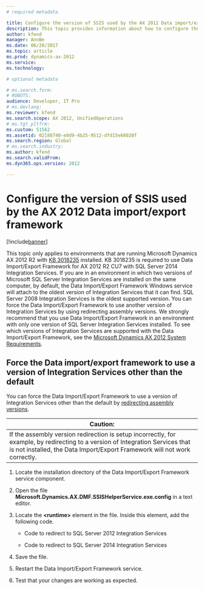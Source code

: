 ```yaml
---
# required metadata

title: Configure the version of SSIS used by the AX 2012 Data import/export framework
description: This topic provides information about how to configure the SSIS that is being used by the data import/export framework in Dynamics AX 2012.
author: kfend
manager: AnnBe
ms.date: 06/20/2017
ms.topic: article
ms.prod: dynamics-ax-2012 
ms.service:
ms.technology:

# optional metadata

# ms.search.form: 
# ROBOTS: 
audience: Developer, IT Pro
# ms.devlang: 
ms.reviewer: kfend
ms.search.scope: AX 2012, UnifiedOperations
# ms.tgt_pltfrm: 
ms.custom: 51562
ms.assetid: 02188740-e0d9-4b25-9512-dfd15e68020f
ms.search.region: Global
# ms.search.industry: 
ms.author: kfend
ms.search.validFrom: 
ms.dyn365.ops.version: 2012

---
```


# Configure the version of SSIS used by the AX 2012 Data import/export framework

[!include[banner](../../includes/banner.md)]




This topic only applies to environments that are running Microsoft Dynamics AX 2012 R2 with [KB 3018235](https://mbs2.microsoft.com/Knowledgebase/KBDisplay.aspx?scid=kb;en-us;3018235) installed. KB 3018235 is required to use Data Import/Export Framework for AX 2012 R2 CU7 with SQL Server 2014 Integration Services. If you are in an environment in which two versions of Microsoft SQL Server Integration Services are installed on the same computer, by default, the Data Import/Export Framework Windows service will attach to the oldest version of Integration Services that it can find. SQL Server 2008 Integration Services is the oldest supported version. You can force the Data Import/Export Framework to use another version of Integration Services by using redirecting assembly versions. We strongly recommend that you use Data Import/Export Framework in an environment with only one version of SQL Server Integration Services installed. To see which versions of Integration Services are supported with the Data Import/Export Framework, see the [Microsoft Dynamics AX 2012 System Requirements](http://go.microsoft.com/fwlink/?LinkId=165377).

## Force the Data import/export framework to use a version of Integration Services other than the default
You can force the Data Import/Export Framework to use a version of Integration Services other than the default by [redirecting assembly versions](https://msdn.microsoft.com/en-us/library/7wd6ex19(v=vs.110).aspx).

| Caution:                                                                                                                                                                                                    |
|-------------------------------------------------------------------------------------------------------------------------------------------------------------------------------------------------------------|
| If the assembly version redirection is setup incorrectly, for example, by redirecting to a version of Integration Services that is not installed, the Data Import/Export Framework will not work correctly. |

1.  Locate the installation directory of the Data Import/Export Framework service component.
2.  Open the file **Microsoft.Dynamics.AX.DMF.SSISHelperService.exe.config** in a text editor.
3.  Locate the **&lt;runtime&gt;** element in the file. Inside this element, add the following code.
    -   Code to redirect to SQL Server 2012 Integration Services
            <assemblyBinding xmlns="urn:schemas-microsoft-com:asm.v1">
                  <dependentAssembly>
                    <assemblyIdentity name="Microsoft.SqlServer.DTSPipelineWrap"
                      publicKeyToken="89845dcd8080cc91" />
                    <bindingRedirect oldVersion="10.0.0.0" newVersion="11.0.0.0" />
                  </dependentAssembly>
                  <dependentAssembly>
                    <assemblyIdentity name="Microsoft.SqlServer.DTSRuntimeWrap"
                      publicKeyToken="89845dcd8080cc91" />
                    <bindingRedirect oldVersion="10.0.0.0" newVersion="11.0.0.0" />
                  </dependentAssembly>
                  <dependentAssembly>
                    <assemblyIdentity name="Microsoft.SqlServer.ManagedDTS"
                      publicKeyToken="89845dcd8080cc91" />
                    <bindingRedirect oldVersion="10.0.0.0" newVersion="11.0.0.0" />
                  </dependentAssembly>
                  <dependentAssembly>
                    <assemblyIdentity name="Microsoft.SqlServer.PipelineHost"
                      publicKeyToken="89845dcd8080cc91" />
                    <bindingRedirect oldVersion="10.0.0.0" newVersion="11.0.0.0" />
                  </dependentAssembly>
                  <dependentAssembly>
                    <assemblyIdentity name="Microsoft.SqlServer.SQLTask"
                      publicKeyToken="89845dcd8080cc91" />
                    <bindingRedirect oldVersion="10.0.0.0" newVersion="11.0.0.0" />
                  </dependentAssembly>
                  <dependentAssembly>
                    <assemblyIdentity name="Microsoft.SqlServer.XmlSrc"
                      publicKeyToken="89845dcd8080cc91" />
                    <bindingRedirect oldVersion="10.0.0.0" newVersion="11.0.0.0" />
                  </dependentAssembly>
                </assemblyBinding>

    -   Code to redirect to SQL Server 2014 Integration Services
                <assemblyBinding xmlns="urn:schemas-microsoft-com:asm.v1">
                  <dependentAssembly>
                    <assemblyIdentity name="Microsoft.SqlServer.DTSPipelineWrap"
                      publicKeyToken="89845dcd8080cc91" />
                    <bindingRedirect oldVersion="10.0.0.0" newVersion="12.0.0.0" />
                  </dependentAssembly>
                  <dependentAssembly>
                    <assemblyIdentity name="Microsoft.SqlServer.DTSRuntimeWrap"
                      publicKeyToken="89845dcd8080cc91" />
                    <bindingRedirect oldVersion="10.0.0.0" newVersion="12.0.0.0" />
                  </dependentAssembly>
                  <dependentAssembly>
                    <assemblyIdentity name="Microsoft.SqlServer.ManagedDTS"
                      publicKeyToken="89845dcd8080cc91" />
                    <bindingRedirect oldVersion="10.0.0.0" newVersion="12.0.0.0" />
                  </dependentAssembly>
                  <dependentAssembly>
                    <assemblyIdentity name="Microsoft.SqlServer.PipelineHost"
                      publicKeyToken="89845dcd8080cc91" />
                    <bindingRedirect oldVersion="10.0.0.0" newVersion="12.0.0.0" />
                  </dependentAssembly>
                  <dependentAssembly>
                    <assemblyIdentity name="Microsoft.SqlServer.SQLTask"
                      publicKeyToken="89845dcd8080cc91" />
                    <bindingRedirect oldVersion="10.0.0.0" newVersion="12.0.0.0" />
                  </dependentAssembly>
                  <dependentAssembly>
                    <assemblyIdentity name="Microsoft.SqlServer.XmlSrc"
                      publicKeyToken="89845dcd8080cc91" />
                    <bindingRedirect oldVersion="10.0.0.0" newVersion="12.0.0.0" />
                  </dependentAssembly>
                </assemblyBinding>

4.  Save the file.
5.  Restart the Data Import/Export Framework service.
6.  Test that your changes are working as expected.





